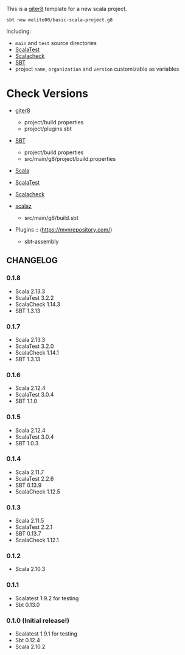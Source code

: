 This is a [giter8](http://www.foundweekends.org/giter8/) template for a new scala project.


```shell
sbt new melito00/basic-scala-project.g8
```


Including:
* `main` and `test` source directories
* [ScalaTest](http://www.scalatest.org/)
* [Scalacheck](http://www.scalacheck.org/)
* [SBT](http://www.scala-sbt.org/)
* project `name`, `organization` and `version` customizable as variables

# Check Versions
* [giter8](https://github.com/foundweekends/giter8/releases)
  - project/build.properties 
  - project/plugins.sbt
* [SBT](https://github.com/sbt/sbt/releases)
  - project/build.properties 
  - src/main/g8/project/build.properties
* [Scala](https://www.scala-lang.org/download/all.html)
* [ScalaTest](http://www.scalatest.org/)
* [Scalacheck](http://www.scalacheck.org/)
* [scalaz](https://github.com/scalaz/scalaz/releases)
  - src/main/g8/build.sbt

* Plugins :: (https://mvnrepository.com/)
  - sbt-assembly

## CHANGELOG

### 0.1.8
 * Scala 2.13.3
 * ScalaTest 3.2.2
 * ScalaCheck 1.14.3
 * SBT 1.3.13

### 0.1.7
 * Scala 2.13.3
 * ScalaTest 3.2.0
 * ScalaCheck 1.14.1
 * SBT 1.3.13

### 0.1.6
 * Scala 2.12.4
 * ScalaTest 3.0.4
 * SBT 1.1.0

### 0.1.5
 * Scala 2.12.4
 * ScalaTest 3.0.4
 * SBT 1.0.3

### 0.1.4
 * Scala 2.11.7
 * ScalaTest 2.2.6
 * SBT 0.13.9
 * ScalaCheck 1.12.5

### 0.1.3
 * Scala 2.11.5
 * ScalaTest 2.2.1
 * SBT 0.13.7
 * ScalaCheck 1.12.1

### 0.1.2
* Scala 2.10.3

### 0.1.1
* Scalatest 1.9.2 for testing
* Sbt 0.13.0

### 0.1.0 (Initial release!)
* Scalatest 1.9.1 for testing
* Sbt 0.12.4
* Scala 2.10.2
